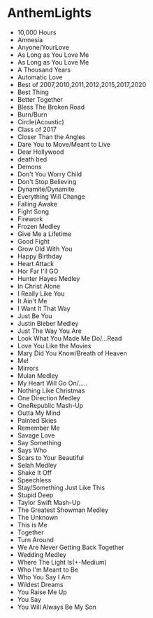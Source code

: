 # AnthemLights

- 10,000 Hours
- Amnesia
- Anyone/YourLove
- As Long as You Love Me
- As Long as You Love Me
- A Thousand Years
- Automatic Love
- Best of 2007,2010,2011,2012,2015,2017,2020
- Best Thing 
- Better Together
- Bless The Broken Road
- Burn/Burn
- Circle(Acoustic)
- Class of 2017
- Closer Than the Angles
- Dare You to Move/Meant to Live
- Dear Hollywood
- death bed
- Demons
- Don't You Worry Child
- Don't Stop Believing
- Dynamite/Dynamite
- Everything Will Change
- Falling Awake
- Fight Song
- Firework
- Frozen Medley
- Give Me a Lifetime
- Good Fight
- Grow Old With You
- Happy Birthday
- Heart Attack
- Hor Far I'll GO
- Hunter Hayes Medley
- In Christ Alone
- I Really Like You
- It Ain't Me
- I Want It That Way
- Just Be You
- Justin Bieber Medley
- Just The Way You Are
- Look What You Made Me Do/...Read
- Love You Like the Movies
- Mary Did You Know/Breath of Heaven
- Me!
- Mirrors
- Mulan Medley
- My Heart Will Go On/.....
- Nothing Like Christmas
- One Direction Medley
- OneRepublic Mash-Up
- Outta My Mind
- Painted Skies
- Remember Me
- Savage Love
- Say Something
- Says Who
- Scars to Your Beautiful
- Selah Medley
- Shake It Off
- Speechless
- Stay/Something Just Like This
- Stupid Deep
- Taylor Swift Mash-Up
- The Greatest Showman Medley
- The Unknown
- This is Me
- Together
- Turn Around
- We Are Never Getting Back Together
- Wedding Medley
- Where The Light Is(+-Medium)
- Who I'm Meant to Be
- Who You Say I Am
- Wildest Dreams
- You Raise Me Up
- You Say
- You Will Always Be My Son
